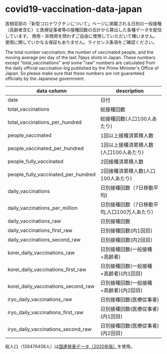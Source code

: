 # covid19-vaccination-data-japan

首相官邸の「新型コロナワクチンについて」ページに掲載される日別の一般接種（高齢者含む）と医療従事者等の接種回数の合計から算出した各種データを配信しています。
商用・非商用を問わずご自由に使用していただいて構いません。使用に関していかなる保証もありません。ライセンス条項をご確認ください。

The total number vaccination, the number of vaccinated people, and the moving average per day of the last 7days shots in Japan. These numbers except "total_vaccinations" and some "raw" numbers are calculated from the daily official vaccination log published by the Prime Minister's Office of Japan. So please make sure that these numbers are not guaranteed officially by the Japanese government.

| data column | description |
|--|--|
|date| 日付 |
| total_vaccinations |総接種回数 | 
| total_vaccinations_per_hundred | 総接種回数(人口100人あたり) | 
| people_vaccinated |1回以上接種済累積人数 |
| people_vaccinated_per_hundred |1回以上接種済累積人数(人口100人あたり) | 
| people_fully_vaccinated |2回接種済累積人数 |
| people_fully_vaccinated_per_hundred |2回接種済累積人数(人口100人あたり)　| 
| daily_vaccinations |日別接種回数（7日移動平均) |
| daily_vaccinations_per_million | 日別接種回数（7日移動平均,人口100万人あたり) | 
| daily_vaccinations_raw |日別接種回数 |
| daily_vaccinations_first_raw |日別接種回数(内1回目) | 
| daily_vaccinations_second_raw |日別接種回数(内2回目) |
| korei_daily_vaccinations_raw |日別接種回数(一般接種+高齢者) |
| korei_daily_vaccinations_first_raw |日別接種回数(一般接種+高齢者)(内1回目) |
| korei_daily_vaccinations_second_raw |日別接種回数(一般接種+高齢者)(内2回目) |
| iryo_daily_vaccinations_raw |日別接種回数(医療従事者) |
| iryo_daily_vaccinations_first_raw |日別接種回数(医療従事者)(内1回目) |
| iryo_daily_vaccinations_second_raw |日別接種回数(医療従事者)(内2回目) |

総人口（126476458人）は[国連発表データ（2020年版）](https://population.un.org/wpp/Download/Standard/Population/)を使用。

